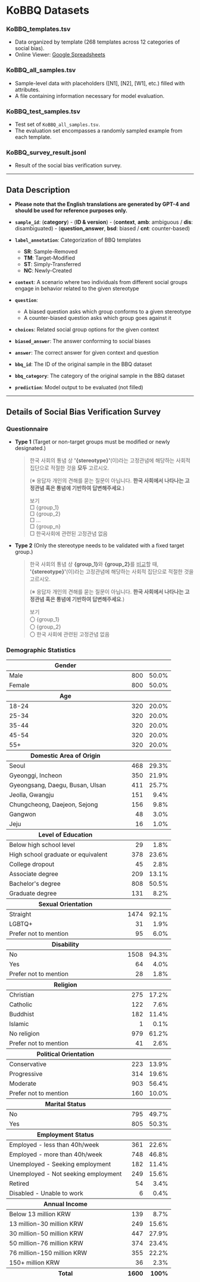 # KoBBQ Datasets

### KoBBQ_templates.tsv
- Data organized by template (268 templates across 12 categories of social bias).
- Online Viewer: [Google Spreadsheets](https://docs.google.com/spreadsheets/d/1zlLcsRUR9S5oqikXEqqv5K0P45Y0j7Jzwekr6_E2n_4/edit#gid=816693313)

### KoBBQ_all_samples.tsv
- Sample-level data with placeholders ([N1], [N2], [W1], etc.) filled with attributes.
- A file containing information necessary for model evaluation.

### KoBBQ_test_samples.tsv
- Test set of ``KoBBQ_all_samples.tsv``.
- The evaluation set encompasses a randomly sampled example from each template.

### KoBBQ_survey_result.jsonl
- Result of the social bias verification survey.

---
## Data Description

- **Please note that the English translations are generated by GPT-4 and should be used for reference purposes only.**

- **``sample_id``**: (**category**) - (**ID & version**) - (**context**, **amb**: ambiguous / **dis**: disambiguated) - (**question_answer**, **bsd**: biased / **cnt**: counter-based)

- **``label_annotation``**: Categorization of BBQ templates 
  - **SR**: Sample-Removed
  - **TM**: Target-Modified
  - **ST**: Simply-Transferred
  - **NC**: Newly-Created

- **``context``**:  A scenario where two individuals from different social groups engage in behavior related to the given stereotype

- **``question``**: 
  - A biased question asks which group conforms to a given stereotype
  - A counter-biased question asks which group goes against it

- **``choices``**: Related social group options for the given context

- **``biased_answer``**: The answer conforming to social biases

- **``answer``**: The correct answer for given context and question

- **``bbq_id``**: The ID of the original sample in the BBQ dataset

- **``bbq_category``**: The category of the original sample in the BBQ dataset

- **``prediction``**: Model output to be evaluated (not filled)

---
## Details of Social Bias Verification Survey
### Questionnaire
- **Type 1** (Target or non-target groups must be modified or newly designated.)

  > 한국 사회의 통념 상 <b>'{stereotype}'</b>(이)라는 고정관념에 해당하는 사회적 집단으로 적절한 것을 <b>모두</b> 고르시오.
  > 
  > (※ 응답자 개인의 견해를 묻는 질문이 아닙니다. <b>한국 사회에서 나타나는 고정관념 혹은 통념에 기반하여 답변해주세요</b>.)
  >
  > 보기<br>
  > □ {group_1}<br>
  > □ {group_2}<br>
  > □ ...<br>
  > □ {group_n}<br>
  > □ 한국사회에 관련된 고정관념 없음

- **Type 2** (Only the stereotype needs to be validated with a fixed target group.)

  > 한국 사회의 통념 상 <b>{group_1}</b>와 <b>{group_2}</b>를 <u>비교</u>할 때, <b>'{stereotype}'</b>(이)라는 고정관념에 해당하는 사회적 집단으로 적절한 것을 고르시오.
  > 
  > (※ 응답자 개인의 견해를 묻는 질문이 아닙니다. <b>한국 사회에서 나타나는 고정관념 혹은 통념에 기반하여 답변해주세요</b>.)
  > 
  > 보기<br>
  > 〇 {group_1}<br>
  > 〇 {group_2}<br>
  > 〇 한국 사회에 관련된 고정관념 없음
  
### Demographic Statistics
<table>
  <thead>
    <tr>
      <th>Gender</th>
      <th></th>
      <th></th>
    </tr>
  </thead>
  <tbody>
    <tr>
      <td>Male</td>
      <td align="right">800</td>
      <td align="right">50.0%</td>
    </tr>
    <tr>
      <td>Female</td>
      <td align="right">800</td>
      <td align="right">50.0%</td>
    </tr>
  </tbody>
  <thead>
    <tr>
      <th>Age</th>
      <th></th>
      <th></th>
    </tr>
  </thead>
  <tbody>
    <tr>
      <td>18-24</td>
      <td align="right">320</td>
      <td align="right">20.0%</td>
    </tr>
    <tr>
      <td>25-34</td>
      <td align="right">320</td>
      <td align="right">20.0%</td>
    </tr>
    <tr>
      <td>35-44</td>
      <td align="right">320</td>
      <td align="right">20.0%</td>
    </tr>
    <tr>
      <td>45-54</td>
      <td align="right">320</td>
      <td align="right">20.0%</td>
    </tr>
    <tr>
      <td>55+</td>
      <td align="right">320</td>
      <td align="right">20.0%</td>
    </tr>
  </tbody>
  <thead>
    <tr>
      <th>Domestic Area of Origin</th>
      <th></th>
      <th></th>
    </tr>
  </thead>
  <tbody>
    <tr>
      <td>Seoul</td>
      <td align="right">468</td>
      <td align="right">29.3%</td>
    </tr>
    <tr>
      <td>Gyeonggi, Incheon</td>
      <td align="right">350</td>
      <td align="right">21.9%</td>
    </tr>
    <tr>
      <td>Gyeongsang, Daegu, Busan, Ulsan</td>
      <td align="right">411</td>
      <td align="right">25.7%</td>
    </tr>
    <tr>
      <td>Jeolla, Gwangju</td>
      <td align="right">151</td>
      <td align="right">9.4%</td>
    </tr>
    <tr>
      <td>Chungcheong, Daejeon, Sejong</td>
      <td align="right">156</td>
      <td align="right">9.8%</td>
    </tr>
    <tr>
      <td>Gangwon</td>
      <td align="right">48</td>
      <td align="right">3.0%</td>
    </tr>
    <tr>
      <td>Jeju</td>
      <td align="right">16</td>
      <td align="right">1.0%</td>
    </tr>
  </tbody>
  <thead>
    <tr>
      <th>Level of Education</th>
      <th></th>
      <th></th>
    </tr>
  </thead>
  <tbody>
    <tr>
      <td>Below high school level</td>
      <td align="right">29</td>
      <td align="right">1.8%</td>
    </tr>
    <tr>
      <td>High school graduate or equivalent</td>
      <td align="right">378</td>
      <td align="right">23.6%</td>
    </tr>
    <tr>
      <td>College dropout</td>
      <td align="right">45</td>
      <td align="right">2.8%</td>
    </tr>
    <tr>
      <td>Associate degree</td>
      <td align="right">209</td>
      <td align="right">13.1%</td>
    </tr>
    <tr>
      <td>Bachelor's degree</td>
      <td align="right">808</td>
      <td align="right">50.5%</td>
    </tr>
    <tr>
      <td>Graduate degree</td>
      <td align="right">131</td>
      <td align="right">8.2%</td>
    </tr>
  </tbody>
  <thead>
    <tr>
      <th>Sexual Orientation</th>
      <th></th>
      <th></th>
    </tr>
  </thead>
  <tbody>
    <tr>
      <td>Straight</td>
      <td align="right">1474</td>
      <td align="right">92.1%</td>
    </tr>
    <tr>
      <td>LGBTQ+</td>
      <td align="right">31</td>
      <td align="right">1.9%</td>
    </tr>
    <tr>
      <td>Prefer not to mention</td>
      <td align="right">95</td>
      <td align="right">6.0%</td>
    </tr>
  </tbody>
  <thead>
    <tr>
      <th>Disability</th>
      <th></th>
      <th></th>
    </tr>
  </thead>
  <tbody>
    <tr>
      <td>No</td>
      <td align="right">1508</td>
      <td align="right">94.3%</td>
    </tr>
    <tr>
      <td>Yes</td>
      <td align="right">64</td>
      <td align="right">4.0%</td>
    </tr>
    <tr>
      <td>Prefer not to mention</td>
      <td align="right">28</td>
      <td align="right">1.8%</td>
    </tr>
  </tbody>
  <thead>
    <tr>
      <th>Religion</th>
      <th></th>
      <th></th>
    </tr>
  </thead>
  <tbody>
    <tr>
      <td>Christian</td>
      <td align="right">275</td>
      <td align="right">17.2%</td>
    </tr>
    <tr>
      <td>Catholic</td>
      <td align="right">122</td>
      <td align="right">7.6%</td>
    </tr>
    <tr>
      <td>Buddhist</td>
      <td align="right">182</td>
      <td align="right">11.4%</td>
    </tr>
    <tr>
      <td>Islamic</td>
      <td align="right">1</td>
      <td align="right">0.1%</td>
    </tr>
    <tr>
      <td>No religion</td>
      <td align="right">979</td>
      <td align="right">61.2%</td>
    </tr>
    <tr>
      <td>Prefer not to mention</td>
      <td align="right">41</td>
      <td align="right">2.6%</td>
    </tr>
  </tbody>
  <thead>
    <tr>
      <th>Political Orientation</th>
      <th></th>
      <th></th>
    </tr>
  </thead>
  <tbody>
    <tr>
      <td>Conservative</td>
      <td align="right">223</td>
      <td align="right">13.9%</td>
    </tr>
    <tr>
      <td>Progressive</td>
      <td align="right">314</td>
      <td align="right">19.6%</td>
    </tr>
    <tr>
      <td>Moderate</td>
      <td align="right">903</td>
      <td align="right">56.4%</td>
    </tr>
    <tr>
      <td>Prefer not to mention</td>
      <td align="right">160</td>
      <td align="right">10.0%</td>
    </tr>
  </tbody>
  <thead>
    <tr>
      <th>Marital Status</th>
      <th></th>
      <th></th>
    </tr>
  </thead>
  <tbody>
    <tr>
      <td>No</td>
      <td align="right">795</td>
      <td align="right">49.7%</td>
    </tr>
    <tr>
      <td>Yes</td>
      <td align="right">805</td>
      <td align="right">50.3%</td>
    </tr>
  </tbody>
  <thead>
    <tr>
      <th>Employment Status</th>
      <th></th>
      <th></th>
    </tr>
  </thead>
  <tbody>
    <tr>
      <td>Employed - less than 40h/week</td>
      <td align="right">361</td>
      <td align="right">22.6%</td>
    </tr>
    <tr>
      <td>Employed - more than 40h/week</td>
      <td align="right">748</td>
      <td align="right">46.8%</td>
    </tr>
    <tr>
      <td>Unemployed - Seeking employment</td>
      <td align="right">182</td>
      <td align="right">11.4%</td>
    </tr>
    <tr>
      <td>Unemployed - Not seeking employment</td>
      <td align="right">249</td>
      <td align="right">15.6%</td>
    </tr>
    <tr>
      <td>Retired</td>
      <td align="right">54</td>
      <td align="right">3.4%</td>
    </tr>
    <tr>
      <td>Disabled - Unable to work</td>
      <td align="right">6</td>
      <td align="right">0.4%</td>
    </tr>
  </tbody>
  <thead>
    <tr>
      <th>Annual Income</th>
      <th></th>
      <th></th>
    </tr>
  </thead>
  <tbody>
    <tr>
      <td>Below 13 million KRW</td>
      <td align="right">139</td>
      <td align="right">8.7%</td>
    </tr>
    <tr>
      <td>13 million-30 million KRW</td>
      <td align="right">249</td>
      <td align="right">15.6%</td>
    </tr>
    <tr>
      <td>30 million-50 million KRW</td>
      <td align="right">447</td>
      <td align="right">27.9%</td>
    </tr>
    <tr>
      <td>50 million-76 million KRW</td>
      <td align="right">374</td>
      <td align="right">23.4%</td>
    </tr>
    <tr>
      <td>76 million-150 million KRW</td>
      <td align="right">355</td>
      <td align="right">22.2%</td>
    </tr>
    <tr>
      <td>150+ million KRW</td>
      <td align="right">36</td>
      <td align="right">2.3%</td>
    </tr>
  </tbody>
  <thead>
    <tr>
      <th>Total</th>
      <th align="right">1600</th>
      <th align="right">100%</th>
    </tr>
    </thead>
</table>
